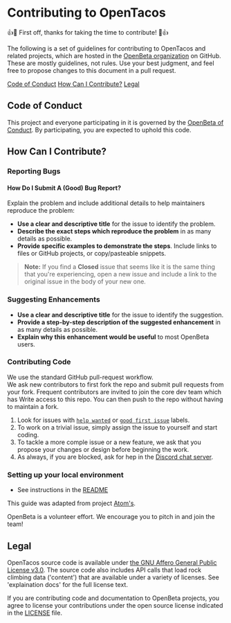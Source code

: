 # Contributing to OpenTacos

:+1::tada: First off, thanks for taking the time to contribute! :tada::+1:

The following is a set of guidelines for contributing to OpenTacos and related projects, which are hosted in the [OpenBeta organization](https://github.com/openbeta) on GitHub. These are mostly guidelines, not rules. Use your best judgment, and feel free to propose changes to this document in a pull request.

[Code of Conduct](#code-of-conduct)
[How Can I Contribute?](#how-can-i-contribute)
[Legal](#legal)

## Code of Conduct

This project and everyone participating in it is governed by the [OpenBeta of Conduct](CODE_OF_CONDUCT.md). By participating, you are expected to uphold this code.

## How Can I Contribute?

### Reporting Bugs

#### How Do I Submit A (Good) Bug Report?

Explain the problem and include additional details to help maintainers reproduce the problem:

* **Use a clear and descriptive title** for the issue to identify the problem.
* **Describe the exact steps which reproduce the problem** in as many details as possible. 
* **Provide specific examples to demonstrate the steps**. Include links to files or GitHub projects, or copy/pasteable snippets.

> **Note:** If you find a **Closed** issue that seems like it is the same thing that you're experiencing, open a new issue and include a link to the original issue in the body of your new one.

### Suggesting Enhancements

* **Use a clear and descriptive title** for the issue to identify the suggestion.
* **Provide a step-by-step description of the suggested enhancement** in as many details as possible.
* **Explain why this enhancement would be useful** to most OpenBeta users.

### Contributing Code
We use the standard GitHub pull-request workflow.  
We ask new contributors to first fork the repo and submit pull requests from your fork.  Frequent contributors are invited to join the core dev team which has Write access to this repo.  You can then push to the repo without having to maintain a fork.

1.  Look for issues with [`help wanted`](https://github.com/OpenBeta/open-tacos/issues?q=is%3Aissue+is%3Aopen+label%3A%22help+wanted%22) or [`good first issue`](https://github.com/OpenBeta/open-tacos/issues?q=is%3Aissue+is%3Aopen+label%3A%22good+first+issue%22) labels.
2.  To work on a trivial issue, simply assign the issue to yourself and start coding.
3.  To tackle a more comple issue or a new feature, we ask that you propose your changes or design before beginning the work. 
4.  As always, if you are blocked, ask for hep in the [Discord chat server](https://discord.gg/xcWha22BhT).

### Setting up your local environment
- See instructions in the [README](https://github.com/OpenBeta/open-tacos#how-to-build)

This guide was adapted from project [Atom's](https://github.com/atom/atom).

OpenBeta is a volunteer effort. We encourage you to pitch in and join the team!

## Legal

OpenTacos source code is available under [the GNU Affero General Public License v3.0](https://github.com/OpenBeta/open-tacos/blob/main/LICENSE).  The source code also includes API calls that load rock climbing data ('content') that are available under a variety of licenses. See 'explaination docs' for the full license text.

If you are contributing code and documentation to OpenBeta projects, you agree to license your contributions under the open source license indicated in the [LICENSE](./LICENSE) file.
